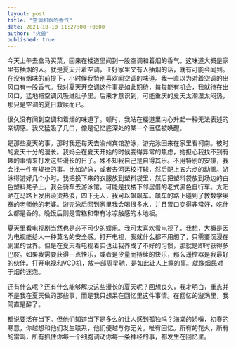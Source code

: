 ```yaml
---
layout: post
title: "空调和烟的香气"
date: 2021-10-10 11:27:00 +0800
author: "火兽"
published: true
---
```



今天上午去盒马买菜，回来在楼道里闻到一股空调和着烟的香气。这味道大概是家里有抽烟的人。就是夏天开着空调，正好家里又有人抽烟的话，就有可能会闻到。在没有烟味的前提下，小时候我特别喜欢闻空调的味道。我一直以为对着空调的出风口有一股香气。我对夏天开空调这件事是如此期待，每每能有机会，我就待在出风口，猛地把空调风吸进肚子里。后来才意识到，可能重庆的夏天太潮湿太闷热，那只是空调的夏日救赎而已。

很久没有闻到空调和着烟的味道了。顿时，我站在楼道里内心升起一种无法表述的亲切感。我又猛吸了几口，像是记忆底深处的某一个巨怪被唤醒。

是那些夏天的事。那时我还每天去渝州宾馆游泳，游完泳回来在家里看柯南。彼时的夏天十分的漫长。我妈会在夏天开始的时候变得异常的焦虑，她担心我找不到有趣的事情来打发这些漫长的日子。殊不知我自己是自得其乐。不用特别的安排，我会找一件有规律的事。比如游泳，或者去河运校打球，然后配上五六点的动画。游泳得游好几个小时。我把换下来的衣服放到塑料袋里，然后把塑料袋放到场边的白色塑料凳子上。我会骑车去游泳馆。可能是找楼下邻居借的老式黑色自行车。太阳晒在马路上发出滚烫热浪，四下无人，我可以飙飙车。飙车的路上碰到了教数学奥赛的老师他的老婆。游完泳后回到家里我会喝很多水，并且胃口变得非常好，吃什么都是香的。晚饭后则是雪糕和带有冰凉触感的木地板。

夏天里看电视剧当然也是必不可少的娱乐。我可太喜欢看电视了。我想，大概是因为电视能给人一种莫名的安全感。打开电视，我就什么都不用想了，只需要沉浸在剧里的世界。但是在夏天看电视着实也让我养成了不好的习惯，那就是即时获得多巴胺。如果我需要获得一点快乐，或者是少量而持续的快乐，那么遥控器是我最好的伙伴。打开电视和VCD机，放一部周星驰，是如此让人上瘾的事。就像烟民对于烟的迷恋。

还有什么呢？还有什么能够解决这些漫长的夏天呢？回想良久，我才明白，重点并不是我在夏天做的那些事，而是我只想呆在回忆里这件事情。在回忆的漩涡里，我简直是醉了。

都说要活在当下。但他们知道当下是多么的让人感到孤独吗？海棠的娇嗔，初春的寒意，你越想和他们发生联系，他们便越与你无关。唯有回忆。所有的花火，所有的雷鸣，所有抓住你每一个细胞调动你每一条神经的事，都发生在回忆里。
